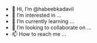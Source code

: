 - 👋 Hi, I’m @habeebkadavil
- 👀 I’m interested in ...
- 🌱 I’m currently learning ...
- 💞️ I’m looking to collaborate on ...
- 📫 How to reach me ...

<!---
habeebkadavil/habeebkadavil is a ✨ special ✨ repository because its `README.md` (this file) appears on your GitHub profile.
You can click the Preview link to take a look at your changes.
--->
